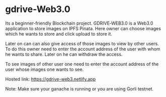 # gdrive-Web3.0
Its a beginner-friendly Blockchain project.
GDRIVE‑WEB3.0 is a Web3.0 application to store images on IPFS Pinata. Here owner can choose images which he wants to store and click upload to store it.

Later on can can also give access of those images to view by other users. To do this owner need to enter the account address of the user with whom he wants to share. Later on he can withdraw the access. 

To see images of other user one need to enter the account address of the user whose images one wants to see.

Hosted link: https://gdrive-web3.netlify.app

Note: Make sure your ganache is running or you are using Gorli testnet.
